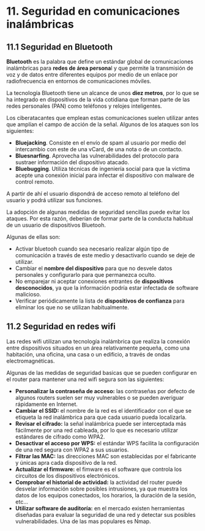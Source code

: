 # 11. Seguridad en comunicaciones inalámbricas

## 11.1 Seguridad en Bluetooth

**Bluetooth** es la palabra que define un estándar global de comunicaciones inalámbricas para **redes de área persona**l y que permite la transmisión de voz y de datos entre diferentes equipos por medio de un enlace por radiofrecuencia en entornos de comunicaciones móviles.  

La tecnología Bluetooth tiene un alcance de unos **diez metros**, por lo que se ha integrado en dispositivos de la vida cotidiana que forman parte de las redes personales (PAN) como teléfonos y relojes inteligentes.

Los ciberatacantes que emplean estas comunicaciones suelen utilizar antes que amplían el campo de acción de la señal.  Algunos de los ataques son los siguientes:

- **Bluejacking**. Consiste en el envío de spam al usuario por medio del intercambio con este de una vCard, de una nota o de un contacto.
- **Bluesnarfing**. Aprovecha las vulnerabilidades del protocolo para sustraer información del dispositivo atacado.
- **Bluebugging**. Utiliza técnicas de ingeniería social  para que la victima acepte una conexión inicial para infectar el dispositivo con malware de control remoto.

A partir de ahí el usuario dispondrá de acceso remoto al teléfono del usuario y podrá utilizar sus funciones.

La adopción de algunas medidas de seguridad sencillas puede evitar los ataques. Por esta razón, deberían de formar parte de la conducta habitual de un usuario de dispositivos Bluetooh.

Algunas de ellas son:

- Activar bluetooh cuando sea necesario realizar algún tipo de comunicación a través de este medio y desactivarlo cuando se deje de utilizar.
- Cambiar el **nombre del dispositivo** para que no desvele datos personales y configurarlo para que permanezca oculto.
- No emparejar ni aceptar conexiones entrantes de **dispositivos desconocidos**, ya que la información podría estar infectada de software malicioso.
- Verificar periódicamente la lista de **dispositivos de confianza** para eliminar los que no se utilizan habitualmente.  

## 11.2 Seguridad en redes wifi

Las redes wifi utilizan una tecnología  inalámbrica  que realiza la conexión entre dispositivos situados en un área relativamente pequeña, como una habitación, una oficina, una casa o un edificio, a través de ondas electromagnéticas.

Algunas de las medidas de seguridad basicas que se pueden configurar en el router para mantener una red wifi segura son las siguientes:

- **Personalizar la contraseña de acceso:** las contraseñas por defecto de algunos routers suelen ser muy vulnerables o se pueden averiguar rápidamente en Internet.
- **Cambiar el SSID:** el nombre de la red es el identificador con el que se etiqueta la red inalámbrica para que cada usuario pueda localizarla.
- **Revisar el cifrado:** la señal inalámbrica puede ser interceptada más fácilmente por una red cableada, por lo que es necesario utilizar estándares de cifrado como WPA2.
- **Desactivar el acceso por WPS:** el estándar WPS facilita la configuración de una red segura con WPA2 a sus usuarios.
- **Filtrar las MAC:** las direcciones MAC son establecidas por el fabricante y únicas apra cada dispositivo de la red.
- **Actualizar el firmware:** el fimware es el software que controla los circuitos de los dispositivos electrónicos.
- **Comprobar el historial de actividad:** la actividad del router puede desvelar información sobre posibles intrusiones, ya que muestra los datos de los equipos conectados, los horarios, la duración de la sesión, etc...
- **Utilizar software de auditoría:** en el mercado existen herramientas diseñadas para evaluar la seguridad de una red y detectar sus posibles vulnerabilidades. Una de las mas populares es Nmap.